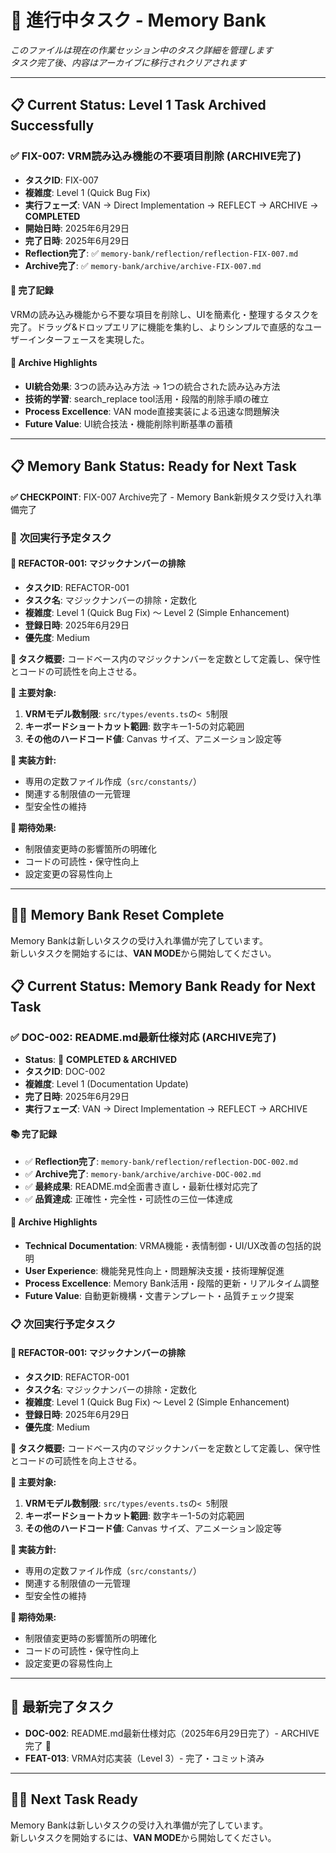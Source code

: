 # 🎯 **進行中タスク** - Memory Bank

_このファイルは現在の作業セッション中のタスク詳細を管理します_  
_タスク完了後、内容はアーカイブに移行されクリアされます_

---

## 📋 **Current Status**: Level 1 Task Archived Successfully

### ✅ **FIX-007: VRM読み込み機能の不要項目削除** (ARCHIVE完了)
- **タスクID**: FIX-007
- **複雑度**: Level 1 (Quick Bug Fix)
- **実行フェーズ**: VAN → Direct Implementation → REFLECT → ARCHIVE → **COMPLETED**
- **開始日時**: 2025年6月29日
- **完了日時**: 2025年6月29日
- **Reflection完了**: ✅ `memory-bank/reflection/reflection-FIX-007.md`
- **Archive完了**: ✅ `memory-bank/archive/archive-FIX-007.md`

#### 📝 **完了記録**
VRMの読み込み機能から不要な項目を削除し、UIを簡素化・整理するタスクを完了。ドラッグ&ドロップエリアに機能を集約し、よりシンプルで直感的なユーザーインターフェースを実現した。

#### 🎯 **Archive Highlights**
- **UI統合効果**: 3つの読み込み方法 → 1つの統合された読み込み方法
- **技術的学習**: search_replace tool活用・段階的削除手順の確立
- **Process Excellence**: VAN mode直接実装による迅速な問題解決
- **Future Value**: UI統合技法・機能削除判断基準の蓄積

---

## 📋 **Memory Bank Status**: Ready for Next Task

**✅ CHECKPOINT**: FIX-007 Archive完了 - Memory Bank新規タスク受け入れ準備完了

### 📌 **次回実行予定タスク**

#### 🔧 **REFACTOR-001: マジックナンバーの排除**
- **タスクID**: REFACTOR-001
- **タスク名**: マジックナンバーの排除・定数化
- **複雑度**: Level 1 (Quick Bug Fix) ～ Level 2 (Simple Enhancement)
- **登録日時**: 2025年6月29日
- **優先度**: Medium

**📝 タスク概要:**
コードベース内のマジックナンバーを定数として定義し、保守性とコードの可読性を向上させる。

**🎯 主要対象:**
1. **VRMモデル数制限**: `src/types/events.ts`の`< 5`制限
2. **キーボードショートカット範囲**: 数字キー1-5の対応範囲  
3. **その他のハードコード値**: Canvas サイズ、アニメーション設定等

**🔧 実装方針:**
- 専用の定数ファイル作成（`src/constants/`）
- 関連する制限値の一元管理
- 型安全性の維持

**🎯 期待効果:**
- 制限値変更時の影響箇所の明確化
- コードの可読性・保守性向上
- 設定変更の容易性向上

---

## 🏃‍♀️ **Memory Bank Reset Complete**

Memory Bankは新しいタスクの受け入れ準備が完了しています。  
新しいタスクを開始するには、**VAN MODE**から開始してください。

## 📋 **Current Status**: Memory Bank Ready for Next Task

### ✅ **DOC-002: README.md最新仕様対応** (ARCHIVE完了)
- **Status**: 🎉 **COMPLETED & ARCHIVED**
- **タスクID**: DOC-002
- **複雑度**: Level 1 (Documentation Update)
- **完了日時**: 2025年6月29日
- **実行フェーズ**: VAN → Direct Implementation → REFLECT → ARCHIVE

#### 📚 **完了記録**
- ✅ **Reflection完了**: `memory-bank/reflection/reflection-DOC-002.md`
- ✅ **Archive完了**: `memory-bank/archive/archive-DOC-002.md`
- ✅ **最終成果**: README.md全面書き直し・最新仕様対応完了
- ✅ **品質達成**: 正確性・完全性・可読性の三位一体達成

#### 🎯 **Archive Highlights**
- **Technical Documentation**: VRMA機能・表情制御・UI/UX改善の包括的説明
- **User Experience**: 機能発見性向上・問題解決支援・技術理解促進
- **Process Excellence**: Memory Bank活用・段階的更新・リアルタイム調整
- **Future Value**: 自動更新機構・文書テンプレート・品質チェック提案

### 📋 **次回実行予定タスク**

#### 🔧 **REFACTOR-001: マジックナンバーの排除**
- **タスクID**: REFACTOR-001
- **タスク名**: マジックナンバーの排除・定数化
- **複雑度**: Level 1 (Quick Bug Fix) ～ Level 2 (Simple Enhancement)
- **登録日時**: 2025年6月29日
- **優先度**: Medium

**📝 タスク概要:**
コードベース内のマジックナンバーを定数として定義し、保守性とコードの可読性を向上させる。

**🎯 主要対象:**
1. **VRMモデル数制限**: `src/types/events.ts`の`< 5`制限
2. **キーボードショートカット範囲**: 数字キー1-5の対応範囲  
3. **その他のハードコード値**: Canvas サイズ、アニメーション設定等

**🔧 実装方針:**
- 専用の定数ファイル作成（`src/constants/`）
- 関連する制限値の一元管理
- 型安全性の維持

**🎯 期待効果:**
- 制限値変更時の影響箇所の明確化
- コードの可読性・保守性向上
- 設定変更の容易性向上

---

## 📌 **最新完了タスク**
- **DOC-002**: README.md最新仕様対応（2025年6月29日完了）- ARCHIVE完了 🎉
- **FEAT-013**: VRMA対応実装（Level 3）- 完了・コミット済み

---

## 🏃‍♀️ **Next Task Ready**

Memory Bankは新しいタスクの受け入れ準備が完了しています。  
新しいタスクを開始するには、**VAN MODE**から開始してください。 